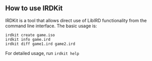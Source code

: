 ## How to use IRDKit

IRDKit is a tool that allows direct use of LibIRD functionality from the command line interface. The basic usage is:
```
irdkit create game.iso
irdkit info game.ird
irdkit diff game1.ird game2.ird
```
For detailed usage, run `irdkit help`